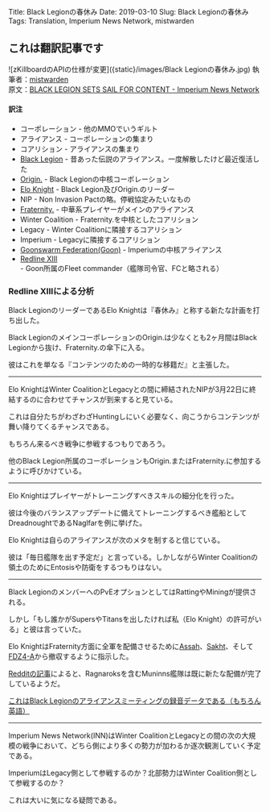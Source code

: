 Title: Black Legionの春休み
Date: 2019-03-10
Slug: Black Legionの春休み
Tags: Translation, Imperium News Network, mistwarden


## これは翻訳記事です
![zKillboardのAPIの仕様が変更]({static}/images/Black Legionの春休み.jpg)
執筆者：[mistwarden](https://imperium.news/author/mistwarden/)  
原文：[BLACK LEGION SETS SAIL FOR CONTENT - Imperium News Network](https://imperium.news/black-legion-sets-sail-for-content/)


#### 訳注
- コーポレーション - 他のMMOでいうギルト
- アライアンス - コーポレーションの集まり
- コアリション - アライアンスの集まり
- [Black Legion](http://evemaps.dotlan.net/alliance/Black_Legion...) - 昔あった伝説のアライアンス。一度解散したけど最近復活した
- [Origin.](http://evemaps.dotlan.net/corp/Origin.) - Black Legionの中核コーポレーション
- [Elo Knight](https://zkillboard.com/character/1511725012/) - Black Legion及びOrigin.のリーダー
- NIP - Non Invasion Pactの略。停戦協定みたいなもの
- [Fraternity.](http://evemaps.dotlan.net/alliance/Fraternity.) - 中華系プレイヤーがメインのアライアンス
- Winter Coalition - Fraternity.を中核としたコアリション
- Legacy - Winter Coalitionに隣接するコアリション
- Imperium - Legacyに隣接するコアリション
- [Goonswarm Federation(Goon)](http://evemaps.dotlan.net/alliance/Goonswarm_Federation) - Imperiumの中核アライアンス
- [Redline XIII](https://zkillboard.com/character/2113754742/) - Goon所属のFleet commander（艦隊司令官、FCと略される）

### Redline XIIIによる分析
Black LegionのリーダーであるElo Knightは『春休み』と称する新たな計画を打ち出した。

Black LegionのメインコーポレーションのOrigin.は少なくとも2ヶ月間はBlack Legionから抜け、Fraternity.の傘下に入る。

彼はこれを単なる『コンテンツのための一時的な移籍だ』と主張した。

----

Elo KnightはWinter CoalitionとLegacyとの間に締結されたNIPが3月22日に終結するのに合わせてチャンスが到来すると見ている。

これは自分たちがわざわざHuntingしにいく必要なく、向こうからコンテンツが舞い降りてくるチャンスである。

もちろん来るべき戦争に参戦するつもりであろう。

他のBlack Legion所属のコーポレーションもOrigin.またはFraternity.に参加するように呼びかけている。

----

Elo Knightはプレイヤーがトレーニングすべきスキルの細分化を行った。

彼は今後のバランスアップデートに備えてトレーニングするべき艦船としてDreadnoughtであるNaglfarを例に挙げた。

Elo Knightは自らのアライアンスが次のメタを制すると信じている。

彼は「毎日艦隊を出す予定だ」と言っている。しかしながらWinter Coalitionの領土のためにEntosisや防衛をするつもりはない。

----

Black LegionのメンバーへのPvEオプションとしてはRattingやMiningが提供される。

しかし「もし誰かがSupersやTitansを出したければ私（Elo Knight）の許可がいる」と彼は言っていた。

Elo KnightはFraternity方面に全軍を配備させるために[Assah](http://evemaps.dotlan.net/map/Derelik/Assah)、[Sakht](http://evemaps.dotlan.net/map/Aridia/Sakht)、そして[FDZ4-A](http://evemaps.dotlan.net/map/Geminate/FDZ4-A)から撤収するように指示した。

[Redditの記事](https://www.reddit.com/r/Eve/comments/aza2ma/origin_dropping_from_bl/ei6capk/)によると、Ragnaroksを含むMuninns艦隊は既に新たな配備が完了しているようだ。

[これはBlack Legionのアライアンスミーティングの録音データである（もちろん英語）](https://soundcloud.com/user-933545911)

---

Imperium News Network(INN)はWinter CoalitionとLegacyとの間の次の大規模の戦争において、どちら側により多くの勢力が加わるか逐次観測していく予定である。

ImperiumはLegacy側として参戦するのか？北部勢力はWinter Coalition側として参戦するのか？

これは大いに気になる疑問である。
